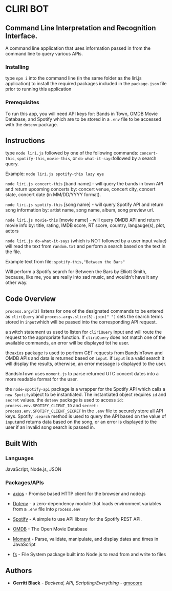 # CLIRI BOT


## Command Line Interpretation and Recognition Interface.


A command line application that uses information passed in from the command line to query various APIs.

### Installing

type `npm i` into the command line (in the same folder as the liri.js application) to install the required packages included in the `package.json` file prior to running this application

### Prerequisites

To run this app, you will need API keys for: Bands in Town, OMDB Movie Database, and Spotify which are to be stored in a `.env` file to be accessed with the `dotenv` package.

## Instructions

type `node liri.js` followed by one of the following commands: `concert-this`, `spotify-this`, `movie-this`, or `do-what-it-says`followed by a search query.

Example:
`node liri.js spotify-this lazy eye`

`node liri.js concert-this` [band name] - will query the bands in town API and return upcoming concerts by:
concert venue,
concert city,
concert state,
concert date (in MM/DD/YYYY format).

`node liri.js spotify-this` [song name] - will query Spotify API and return song information by:
artist name,
song name,
album,
song preview url.

`node liri.js movie-this` [movie name] - will query OMDB API and return movie info by:
title,
rating,
IMDB score,
RT score,
country,
langauge(s),
plot,
actors

`node liri.js do-what-it-says` (which is NOT followed by a user input value) will read the text from `random.txt` and perform a search based on the text in the file.

Example text from file:
`spotify-this,"Between the Bars"`

Will perform a Spotify search for Between the Bars by Elliott Smith, because, like me, you are really into sad music, and wouldn't have it any other way.

## Code Overview

`process.argv[2]` listens for one of the designated commands to be entered as `cliriQuery` and `process.argv.slice(3).join(" ")` sets the search terms stored in `input`which will be passed into the corresponding API request.

a switch statement us used to listen for `cliriQuery` input and will route the request to the appropriate function. If `cliriQuery` does not match one of the available commands, an error will be displayed tot he user.

the`axios` package is used to perform GET requests from BandsInTown and OMDB APIs and data is returned based on `input`. if `input` is a valid search it will display the results, otherwise, an error message is displayed to the user.

BandsInTown uses `moment.js` to parse returned UTC concert dates into a more readable format for the user.

the `node-spotify-api` package is a wrapper for the Spotify API which calls a `new Spotify`object to be instantiated. The instantiated object requires `id` and `secret` values. the `dotenv` package is used to access `id: process.env.SPOTIFY_CLIENT_ID` and `secret: process.env.SPOTIFY_CLIENT_SECRET` in the `.env` file to securely store all API keys.
Spotify `.search` method is used to query the API based on the value of `input`and returns data based on the song, or an error is displayed to the user if an invalid song search is passed in.

## Built With

### Languages

JavaScript, Node.js, JSON

### Packages/APIs

- [axios](https://www.npmjs.com/package/axios) - Promise based HTTP client for the browser and node.js

- [Dotenv](https://www.npmjs.com/package/dotenv) - a zero-dependency module that loads environment variables from a `.env` file into `process.env`

- [Spotify](https://www.npmjs.com/package/node-spotify-api) - A simple to use API library for the Spotify REST API.
- [OMDB](http://www.omdbapi.com/) - The Open Movie Database
- [Moment](https://www.momentjs.com) - Parse, validate, manipulate, and display dates and times in JavaScript
- [fs](https://nodejs.org/api/fs.html) - File System package built into Node.js to read from and write to files

## Authors

- **Gerritt Black** - _Backend, API, Scripting/Everything_ - [gmocore](https://github.com/gmocore)
